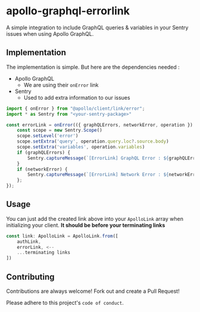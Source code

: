 # apollo-graphql-errorlink

A simple integration to include GraphQL queries &amp; variables in your Sentry issues when using Apollo GraphQL.

## Implementation

The implementation is simple. But here are the dependencies needed :

- Apollo GraphQL
    - We are using their `onError` link
- Sentry
    - Used to add extra information to our issues

```javascript
import { onError } from "@apollo/client/link/error";
import * as Sentry from "<your-sentry-package>"

const errorLink = onError(({ graphQLErrors, networkError, operation }) => {
    const scope = new Sentry.Scope()
    scope.setLevel('error')
    scope.setExtra('query', operation.query.loc?.source.body)
    scope.setExtra('variables', operation.variables)
    if (graphQLErrors) {
        Sentry.captureMessage(`[ErrorLink] GraphQL Error : ${graphQLErrors.map(error => error.message).join(', ')}`, scope)
    }
    if (networkError) {
        Sentry.captureMessage(`[ErrorLink] Network Error : ${networkError.message}`, scope)
    };
});
```


## Usage

You can just add the created link above into your `ApolloLink` array when initializing your client. **It should be before your terminating links**

```javascript
const link: ApolloLink = ApolloLink.from([
    authLink,
    errorLink, <--
    ...terminating links
])
```
## Contributing

Contributions are always welcome! Fork out and create a Pull Request!

Please adhere to this project's `code of conduct`.

